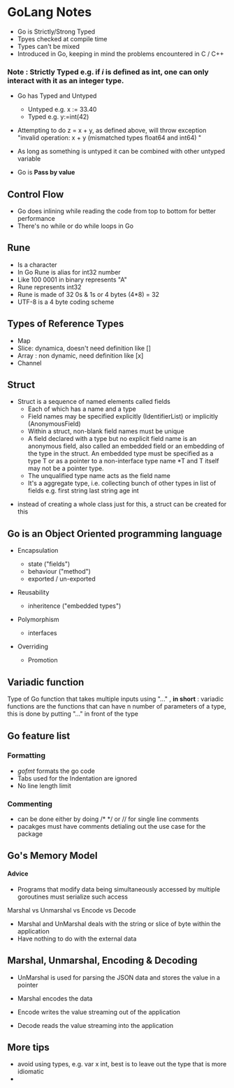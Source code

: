 # GoLang Notes

* Go is Strictly/Strong Typed
* Tpyes checked at compile time
* Types can't be mixed
* Introduced in Go, keeping in mind the problems encountered in C / C++

### Note : Strictly Typed e.g. if _i_ is defined as int, one can only interact with it as an integer type.

* Go has Typed and Untyped
    * Untyped e.g.  x := 33.40
    * Typed e.g. y:=int(42)

* Attempting to do z = x + y, as defined above, will throw exception "invalid operation: x + y (mismatched types float64 and int64)
"

* As long as something is untyped it can be combined with other untyped variable
* Go is **Pass by value**

## Control Flow

* Go does inlining while reading the code from top to bottom for better performance
* There's no while or do while loops in Go

## Rune

* Is a character
* In Go Rune is alias for int32 number
* Like 100 0001 in binary represents "A"
* Rune represents int32
* Rune is made of 32 0s & 1s or 4 bytes (4*8) = 32
* UTF-8 is a 4 byte coding scheme

## Types of Reference Types

* Map
* Slice: dynamica, doesn't need definition like []<dataTypes>
* Array : non dynamic, need definition like [x]<dataType>
* Channel

## Struct

* Struct is a sequence of named elements called fields
    * Each of which has a name and a type
    * Field names may be specified explicitly (IdentifierList) or implicitly (AnonymousField)
    * Within a struct, non-blank field names must be unique
    * A field declared with a type but no explicit field name is an anonymous field, also called an embedded field or an embedding of the type in the struct. An embedded type must be specified as a type T or as a pointer to a non-interface type name *T and T itself may not be a pointer type.
    * The unqualified type name acts as the field name
    * It's a aggregate type, i.e. collecting bunch of other types in list of fields e.g.
    first string
    last string
    age int

- instead of creating a whole class just for this, a struct can be created for this

## Go is an Object Oriented programming language

* Encapsulation
    * state ("fields")
    * behaviour ("method")
    * exported / un-exported

* Reusability
    * inheritence ("embedded types")

* Polymorphism
    * interfaces

* Overriding
    * Promotion

## Variadic function
Type of Go function that takes multiple inputs using "..." , **in short** : variadic functions are the functions that can have n number of parameters of a type, this is done by putting "..." in front of the type

## Go feature list

### Formatting
* *gofmt* formats the go code
* Tabs used for the Indentation are ignored
* No line length limit

### Commenting
* can be done either by doing /* */ or // for single line comments
* pacakges must have comments detialing out the use case for the package

## Go's Memory Model

#### Advice

* Programs that modify data being simultaneously accessed by multiple goroutines must serialize such access

Marshal vs Unmarshal vs Encode vs Decode

* Marshal and UnMarshal deals with the string or slice of byte within the application
* Have nothing to do with the external data

## Marshal, Unmarshal, Encoding & Decoding

* UnMarshal is used for parsing the JSON data and stores the value in a pointer

* Marshal encodes the data 

* Encode writes the value streaming out of the application

* Decode reads the value streaming into the application

## More tips

* avoid using types, e.g. var x int, best is to leave out the type that is more idiomatic
* 
